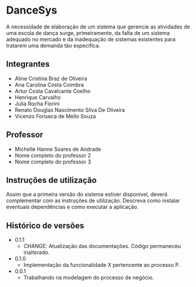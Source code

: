 # DanceSys

   A necessidade de elaboração de um sistema que gerencie as atividades de uma escola de dança surge, primeiramente, da falta de um sistema adequado no mercado e da inadequação de sistemas existentes para tratarem uma demanda tão específica.

## Integrantes

* Aline Cristina Braz de Oliveira
* Ana Carolina Costa Coimbra
* Artur Costa Cavalcante Coelho
* Henrique Carvalho
* Julia Rocha Fiorini
* Renato Douglas Nascimento Silva De Oliveira
* Vicenzo Fonseca de Mello Souza

## Professor

* Michelle Hanne Soares de Andrade
* Nome completo do professor 2
* Nome completo do professor 3

## Instruções de utilização

Assim que a primeira versão do sistema estiver disponível, deverá complementar com as instruções de utilização. Descreva como instalar eventuais dependências e como executar a aplicação.

## Histórico de versões

* 0.1.1
    * CHANGE: Atualização das documentações. Código permaneceu inalterado.
* 0.1.0
    * Implementação da funcionalidade X pertencente ao processo P.
* 0.0.1
    * Trabalhando na modelagem do processo de negócio.

